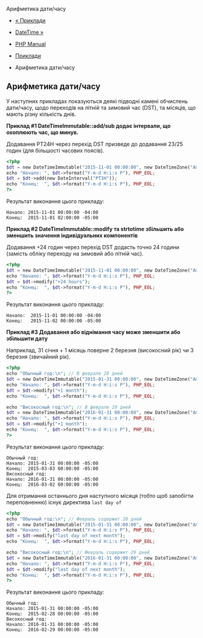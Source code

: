 Арифметика дати/часу

-   [« Приклади](datetime.examples.html)
    
-   [DateTime »](class.datetime.html)
    
-   [PHP Manual](index.html)
    
-   [Приклади](datetime.examples.html)
    
-   Арифметика дати/часу
    

## Арифметика дати/часу

У наступних прикладах показуються деякі підводні камені обчислень дати/часу, щодо переходів на літній та зимовий час (DST), та місяців, що мають різну кількість днів.

**Приклад #1 DateTimeImmutable::add/sub додає інтервали, що охоплюють час, що минув.**

Додавання PT24H через перехід DST призведе до додавання 23/25 годин (для більшості часових поясів).

```php
<?php
$dt = new DateTimeImmutable("2015-11-01 00:00:00", new DateTimeZone("America/New_York"));
echo "Начало: ", $dt->format("Y-m-d H:i:s P"), PHP_EOL;
$dt = $dt->add(new DateInterval("PT3H"));
echo "Конец:  ", $dt->format("Y-m-d H:i:s P"), PHP_EOL;
?>
```

Результат виконання цього прикладу:

```
Начало: 2015-11-01 00:00:00 -04:00
Конец:  2015-11-01 02:00:00 -05:00
```

**Приклад #2 DateTimeImmutable::modify та strtotime збільшить або зменшить значення індивідуальних компонентів**

Додавання +24 годин через перехід DST додасть точно 24 години (замість обліку переходу на зимовий або літній час).

```php
<?php
$dt = new DateTimeImmutable("2015-11-01 00:00:00", new DateTimeZone("America/New_York"));
echo "Начало: ", $dt->format("Y-m-d H:i:s P"), PHP_EOL;
$dt = $dt->modify("+24 hours");
echo "Конец:  ", $dt->format("Y-m-d H:i:s P"), PHP_EOL;
?>
```

Результат виконання цього прикладу:

```
Начало:  2015-11-01 00:00:00 -04:00
Конец:   2015-11-02 00:00:00 -05:00
```

**Приклад #3 Додавання або віднімання часу може зменшити або збільшити дату**

Наприклад, 31 січня + 1 місяць поверне 2 березня (високосний рік) чи 3 березня (звичайний рік).

```php
<?php
echo "Обычный год:\n"; // В феврале 28 дней
$dt = new DateTimeImmutable("2015-01-31 00:00:00", new DateTimeZone("America/New_York"));
echo "Начало: ", $dt->format("Y-m-d H:i:s P"), PHP_EOL;
$dt = $dt->modify("+1 month");
echo "Конец:  ", $dt->format("Y-m-d H:i:s P"), PHP_EOL;

echo "Високосный год:\n"; // В феврале 29 дней
$dt = new DateTimeImmutable("2016-01-31 00:00:00", new DateTimeZone("America/New_York"));
echo "Начало: ", $dt->format("Y-m-d H:i:s P"), PHP_EOL;
$dt = $dt->modify("+1 month");
echo "Конец:  ", $dt->format("Y-m-d H:i:s P"), PHP_EOL;
?>
```

Результат виконання цього прикладу:

```
Обычный год:
Начало: 2015-01-31 00:00:00 -05:00
Конец:  2015-03-03 00:00:00 -05:00
Високосный год:
Начало: 2016-01-31 00:00:00 -05:00
Конец:  2016-03-02 00:00:00 -05:00
```

Для отримання останнього дня наступного місяця (тобто щоб запобігти переповненню) існує директива `last day of`

```php
<?php
echo "Обычный год:\n"; // Февраль содержит 28 дней
$dt = new DateTimeImmutable("2015-01-31 00:00:00", new DateTimeZone("America/New_York"));
echo "Начало: ", $dt->format("Y-m-d H:i:s P"), PHP_EOL;
$dt = $dt->modify("last day of next month");
echo "Конец:  ", $dt->format("Y-m-d H:i:s P"), PHP_EOL;

echo "Високосный год:\n"; // Февраль содержит 29 дней
$dt = new DateTimeImmutable("2016-01-31 00:00:00", new DateTimeZone("America/New_York"));
echo "Начало: ", $dt->format("Y-m-d H:i:s P"), PHP_EOL;
$dt = $dt->modify("last day of next month");
echo "Конец:  ", $dt->format("Y-m-d H:i:s P"), PHP_EOL;
?>
```

Результат виконання цього прикладу:

```
Обычный год:
Начало: 2015-01-31 00:00:00 -05:00
Конец:  2015-02-28 00:00:00 -05:00
Високосный год:
Начало: 2016-01-31 00:00:00 -05:00
Конец:  2016-02-29 00:00:00 -05:00
```